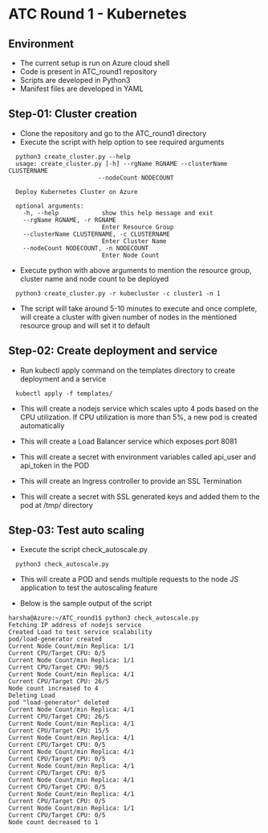 # ATC Round 1 - Kubernetes

## Environment
- The current setup is run on Azure cloud shell
- Code is present in ATC_round1 repository 
- Scripts are developed in Python3 
- Manifest files are developed in YAML

## Step-01: Cluster creation
- Clone the repository and go to the ATC_round1 directory
- Execute the script with help option to see required arguments

```
  python3 create_cluster.py --help
  usage: create_cluster.py [-h] --rgName RGNAME --clusterName CLUSTERNAME
                         --nodeCount NODECOUNT

  Deploy Kubernetes Cluster on Azure

  optional arguments:
    -h, --help            show this help message and exit
    --rgName RGNAME, -r RGNAME
                          Enter Resource Group
    --clusterName CLUSTERNAME, -c CLUSTERNAME
                          Enter Cluster Name
    --nodeCount NODECOUNT, -n NODECOUNT
                          Enter Node Count
```

- Execute python with above arguments to mention the resource group, cluster name and node count to be deployed

```
  python3 create_cluster.py -r kubecluster -c cluster1 -n 1
```

- The script will take around 5-10 minutes to execute and once complete, will create a cluster with given number of nodes in the mentioned resource group and will set it to default

## Step-02: Create deployment and service
- Run kubectl apply command on the templates directory to create deployment and a service

```
  kubectl apply -f templates/
```

- This will create a nodejs service which scales upto 4 pods based on the CPU utilization. If CPU utilization is more than 5%, a new pod is created automatically

- This will create a Load Balancer service which exposes port 8081

- This will create a secret with environment variables called api_user and api_token in the POD 

- This will create an Ingress controller to provide an SSL Termination

- This will create a secret with SSL generated keys and added them to the pod at /tmp/ directory

## Step-03: Test auto scaling
- Execute the script check_autoscale.py

```
  python3 check_autoscale.py
```

- This will create a POD and sends multiple requests to the node JS application to test the autoscaling feature

- Below is the sample output of the script

```
harsha@Azure:~/ATC_round1$ python3 check_autoscale.py
Fetching IP address of nodejs service
Created Load to test service scalability
pod/load-generator created
Current Node Count/min Replica: 1/1
Current CPU/Target CPU: 0/5
Current Node Count/min Replica: 1/1
Current CPU/Target CPU: 90/5
Current Node Count/min Replica: 4/1
Current CPU/Target CPU: 26/5
Node count increased to 4
Deleting Load
pod "load-generator" deleted
Current Node Count/min Replica: 4/1
Current CPU/Target CPU: 26/5
Current Node Count/min Replica: 4/1
Current CPU/Target CPU: 15/5
Current Node Count/min Replica: 4/1
Current CPU/Target CPU: 0/5
Current Node Count/min Replica: 4/1
Current CPU/Target CPU: 0/5
Current Node Count/min Replica: 4/1
Current CPU/Target CPU: 0/5
Current Node Count/min Replica: 4/1
Current CPU/Target CPU: 0/5
Current Node Count/min Replica: 4/1
Current CPU/Target CPU: 0/5
Current Node Count/min Replica: 1/1
Current CPU/Target CPU: 0/5
Node count decreased to 1
```
